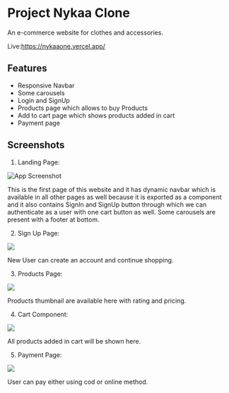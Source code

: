 
# Project Nykaa Clone

An e-commerce website for clothes and accessories.

Live:https://nykaaone.vercel.app/

## Features

 - Responsive Navbar
 - Some carousels
 - Login and SignUp
 - Products page which allows to buy Products
 - Add to cart page which shows products added in cart
 - Payment page 


## Screenshots

1. Landing Page:

![App Screenshot](https://i.ibb.co/q19pM8h/Screenshot-1278.png)

This is the first page of this website and it has dynamic navbar which is available in all other pages as well because it is exported
as a component and it also contains SignIn and SignUp button through which we can authenticate as a user with one cart button as well.
Some carousels are present with a footer at bottom.

2. Sign Up Page:

![](https://i.ibb.co/bN4sSy5/Screenshot-1284.png)

New User can create an account and continue shopping.

3.  Products Page:

![](https://i.ibb.co/BNxY4Qh/Screenshot-1283.png)

Products thumbnail are available here with rating and pricing.

4. Cart Component:

![](https://i.ibb.co/KKKqDXy/Screenshot-1285.png)

All products added in cart will be shown here.

5. Payment Page:

![](https://i.ibb.co/QpkMpTg/Screenshot-1286.png)

User can pay either using cod or online method.
